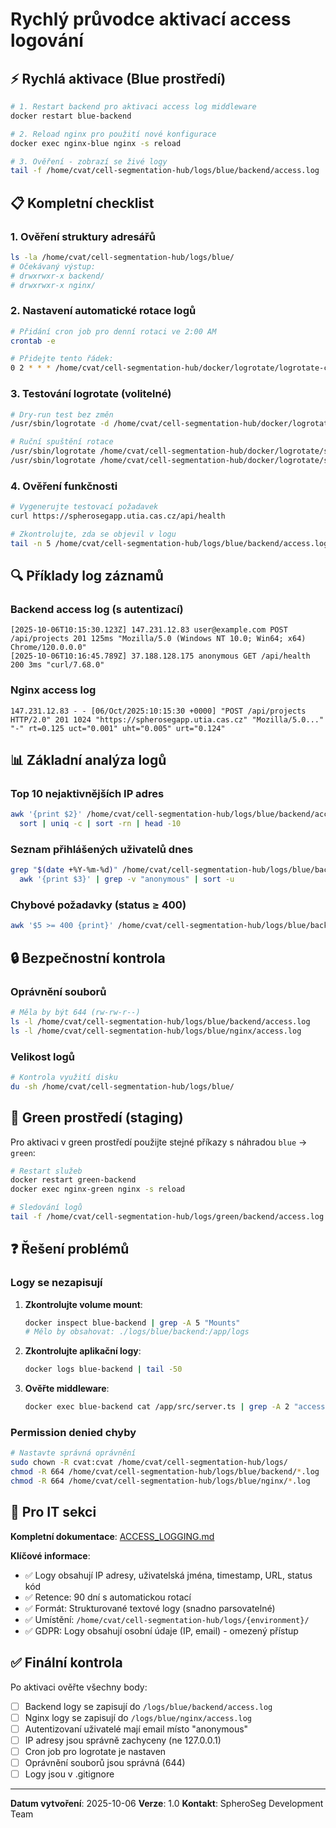 # Rychlý průvodce aktivací access logování

## ⚡ Rychlá aktivace (Blue prostředí)

```bash
# 1. Restart backend pro aktivaci access log middleware
docker restart blue-backend

# 2. Reload nginx pro použití nové konfigurace
docker exec nginx-blue nginx -s reload

# 3. Ověření - zobrazí se živé logy
tail -f /home/cvat/cell-segmentation-hub/logs/blue/backend/access.log
```

## 📋 Kompletní checklist

### 1. Ověření struktury adresářů

```bash
ls -la /home/cvat/cell-segmentation-hub/logs/blue/
# Očekávaný výstup:
# drwxrwxr-x backend/
# drwxrwxr-x nginx/
```

### 2. Nastavení automatické rotace logů

```bash
# Přidání cron job pro denní rotaci ve 2:00 AM
crontab -e

# Přidejte tento řádek:
0 2 * * * /home/cvat/cell-segmentation-hub/docker/logrotate/logrotate-cron.sh
```

### 3. Testování logrotate (volitelné)

```bash
# Dry-run test bez změn
/usr/sbin/logrotate -d /home/cvat/cell-segmentation-hub/docker/logrotate/spheroseg-backend.conf

# Ruční spuštění rotace
/usr/sbin/logrotate /home/cvat/cell-segmentation-hub/docker/logrotate/spheroseg-backend.conf
/usr/sbin/logrotate /home/cvat/cell-segmentation-hub/docker/logrotate/spheroseg-nginx.conf
```

### 4. Ověření funkčnosti

```bash
# Vygenerujte testovací požadavek
curl https://spherosegapp.utia.cas.cz/api/health

# Zkontrolujte, zda se objevil v logu
tail -n 5 /home/cvat/cell-segmentation-hub/logs/blue/backend/access.log
```

## 🔍 Příklady log záznamů

### Backend access log (s autentizací)

```
[2025-10-06T10:15:30.123Z] 147.231.12.83 user@example.com POST /api/projects 201 125ms "Mozilla/5.0 (Windows NT 10.0; Win64; x64) Chrome/120.0.0.0"
[2025-10-06T10:16:45.789Z] 37.188.128.175 anonymous GET /api/health 200 3ms "curl/7.68.0"
```

### Nginx access log

```
147.231.12.83 - - [06/Oct/2025:10:15:30 +0000] "POST /api/projects HTTP/2.0" 201 1024 "https://spherosegapp.utia.cas.cz" "Mozilla/5.0..." "-" rt=0.125 uct="0.001" uht="0.005" urt="0.124"
```

## 📊 Základní analýza logů

### Top 10 nejaktivnějších IP adres

```bash
awk '{print $2}' /home/cvat/cell-segmentation-hub/logs/blue/backend/access.log | \
  sort | uniq -c | sort -rn | head -10
```

### Seznam přihlášených uživatelů dnes

```bash
grep "$(date +%Y-%m-%d)" /home/cvat/cell-segmentation-hub/logs/blue/backend/access.log | \
  awk '{print $3}' | grep -v "anonymous" | sort -u
```

### Chybové požadavky (status ≥ 400)

```bash
awk '$5 >= 400 {print}' /home/cvat/cell-segmentation-hub/logs/blue/backend/access.log
```

## 🔒 Bezpečnostní kontrola

### Oprávnění souborů

```bash
# Měla by být 644 (rw-rw-r--)
ls -l /home/cvat/cell-segmentation-hub/logs/blue/backend/access.log
ls -l /home/cvat/cell-segmentation-hub/logs/blue/nginx/access.log
```

### Velikost logů

```bash
# Kontrola využití disku
du -sh /home/cvat/cell-segmentation-hub/logs/blue/
```

## 🌿 Green prostředí (staging)

Pro aktivaci v green prostředí použijte stejné příkazy s náhradou `blue` → `green`:

```bash
# Restart služeb
docker restart green-backend
docker exec nginx-green nginx -s reload

# Sledování logů
tail -f /home/cvat/cell-segmentation-hub/logs/green/backend/access.log
```

## ❓ Řešení problémů

### Logy se nezapisují

1. **Zkontrolujte volume mount**:

   ```bash
   docker inspect blue-backend | grep -A 5 "Mounts"
   # Mělo by obsahovat: ./logs/blue/backend:/app/logs
   ```

2. **Zkontrolujte aplikační logy**:

   ```bash
   docker logs blue-backend | tail -50
   ```

3. **Ověřte middleware**:
   ```bash
   docker exec blue-backend cat /app/src/server.ts | grep -A 2 "accessLogger"
   ```

### Permission denied chyby

```bash
# Nastavte správná oprávnění
sudo chown -R cvat:cvat /home/cvat/cell-segmentation-hub/logs/
chmod -R 664 /home/cvat/cell-segmentation-hub/logs/blue/backend/*.log
chmod -R 664 /home/cvat/cell-segmentation-hub/logs/blue/nginx/*.log
```

## 📝 Pro IT sekci

**Kompletní dokumentace**: [ACCESS_LOGGING.md](./ACCESS_LOGGING.md)

**Klíčové informace**:

- ✅ Logy obsahují IP adresy, uživatelská jména, timestamp, URL, status kód
- ✅ Retence: 90 dní s automatickou rotací
- ✅ Formát: Strukturované textové logy (snadno parsovatelné)
- ✅ Umístění: `/home/cvat/cell-segmentation-hub/logs/{environment}/`
- ✅ GDPR: Logy obsahují osobní údaje (IP, email) - omezený přístup

## ✅ Finální kontrola

Po aktivaci ověřte všechny body:

- [ ] Backend logy se zapisují do `/logs/blue/backend/access.log`
- [ ] Nginx logy se zapisují do `/logs/blue/nginx/access.log`
- [ ] Autentizovaní uživatelé mají email místo "anonymous"
- [ ] IP adresy jsou správně zachyceny (ne 127.0.0.1)
- [ ] Cron job pro logrotate je nastaven
- [ ] Oprávnění souborů jsou správná (644)
- [ ] Logy jsou v .gitignore

---

**Datum vytvoření**: 2025-10-06
**Verze**: 1.0
**Kontakt**: SpheroSeg Development Team
